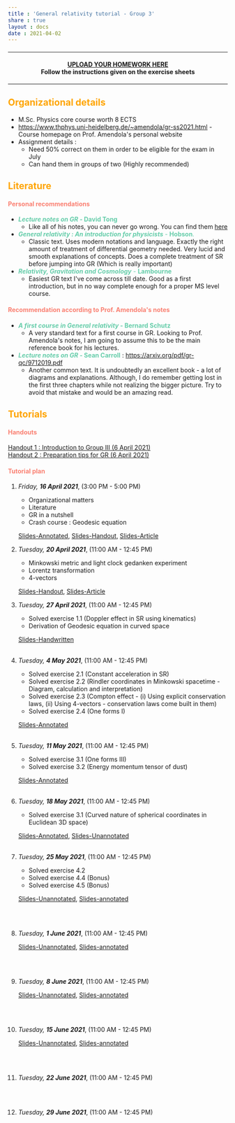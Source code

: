```yaml
---
title : 'General relativity tutorial - Group 3'
share : true
layout : docs
date : 2021-04-02
---
```


#### <hr>

#### <center>[UPLOAD YOUR HOMEWORK HERE](https://heibox.uni-heidelberg.de/u/d/f82d403f5c3749ffbe9f/)<br> Follow the instructions given on the exercise sheets</center>

<hr>

## <span style="color:orange"> **Organizational details** </span>

- M.Sc. Physics core course worth 8 ECTS
- https://www.thphys.uni-heidelberg.de/~amendola/gr-ss2021.html - Course homepage on Prof. Amendola's personal website
- Assignment details :
  - Need 50% correct on them in order to be eligible for the exam in July
  - Can hand them in groups of two (Highly recommended)

## <span style="color:orange"> **Literature** </span>

#### <span style="color:salmon"> Personal recommendations </span>

- <span style = "color:mediumaquamarine"> **_Lecture notes on GR_ - David Tong**  </span>
  - Like all of his notes, you can never go wrong. You can find them [here](http://www.damtp.cam.ac.uk/user/tong/gr.html)
- <span style = "color:mediumaquamarine">***General relativity : An introduction for physicists*** - **Hobson**. </span>
  - Classic text. Uses modern notations and language. Exactly the right amount of treatment of differential geometry needed. Very lucid and smooth explanations of concepts. Does a complete treatment of SR before jumping into GR (Which is really important)
- <span style = "color:mediumaquamarine">***Relativity, Gravitation and Cosmology*** -  **Lambourne**  </span>
  - Easiest GR text I've come across till date. Good as a first introduction, but in no way complete enough for a proper MS level course.

#### <span style="color:salmon"> Recommendation according to Prof. Amendola's notes </span>

- <span style = "color:mediumaquamarine">  **_A first course in General relativity_ - Bernard Schutz**  </span>
  - A very standard text for a first course in GR. Looking to Prof. Amendola's notes, I am going to assume this to be the main reference book for his lectures.
- <span style = "color:mediumaquamarine">  **_Lecture notes on GR_ - Sean Carroll**  </span> : https://arxiv.org/pdf/gr-qc/9712019.pdf
  - Another common text. It is undoubtedly an excellent book - a lot of diagrams and explanations.  Although, I do remember getting lost in the first three chapters while not realizing the bigger picture. Try to avoid that mistake and would be an amazing read.

## <span style="color:orange">**Tutorials** </span>

#### <span style="color:salmon">Handouts </span>

[Handout 1 : Introduction to Group III  (6 April 2021)](/files/teaching_md/ss21_gr/handout1_intro_to_groupiii_6april.pdf)  <br>
[Handout 2 : Preparation tips for GR (6 April 2021)](/files/teaching_md/ss21_gr/handout2.pdf)

#### <span style="color:salmon">Tutorial plan</span>

1. *Friday, **16 April 2021***, (3:00 PM - 5:00 PM)
    - Organizational matters
    - Literature
    - GR in a nutshell
    - Crash course : Geodesic equation

    [Slides-Annotated](/files/teaching_md/ss21_gr/slides0_new_annotated-16_4_21.pdf), [Slides-Handout](/files/teaching_md/ss21_gr/slides0_new_handout-16_4_21.pdf), [Slides-Article](/files/teaching_md/ss21_gr/slides0_new_article-16_4_21.pdf)

2. *Tuesday, **20 April 2021***,  (11:00 AM - 12:45 PM)<br>
   - Minkowski metric and light clock gedanken experiment
   - Lorentz transformation
   - 4-vectors

    [Slides-Handout](/files/teaching_md/ss21_gr/slides1_handout-20_4_21.pdf), [Slides-Article](/files/teaching_md/ss21_gr/slides1_article-20_4_21.pdf)
     <br>

3. *Tuesday, **27 April 2021***, (11:00 AM - 12:45 PM)<br>
    - Solved exercise 1.1 (Doppler effect in SR using kinematics)
    - Derivation of Geodesic equation in curved space

    [Slides-Handwritten](/files/teaching_md/ss21_gr/slides2_exercise1-27_4_21.pdf)
      <br> <br>

4. *Tuesday, **4 May 2021***, (11:00 AM - 12:45 PM) <br>
    - Solved exercise 2.1 (Constant acceleration in SR)
    - Solved exercise 2.2 (Rindler coordinates in Minkowski spacetime - Diagram, calculation and interpretation)
    - Solved exercise 2.3 (Compton effect - (i) Using explicit conservation laws, (ii) Using 4-vectors - conservation laws come built in them)
    - Solved exercise 2.4 (One forms I)

    [Slides-Annotated](/files/teaching_md/ss21_gr/slides3_exercise2-4_5_21.pdf)
   <br><br>

5. *Tuesday, **11 May 2021***, (11:00 AM - 12:45 PM)
    - Solved exercise 3.1 (One forms III)
    - Solved exercise 3.2 (Energy momentum tensor of dust)

    [Slides-Annotated](/files/teaching_md/ss21_gr/ex_sheet_3.pdf)
    <br><br>

6. *Tuesday, **18 May 2021***, (11:00 AM - 12:45 PM)
    - Solved exercise 3.1 (Curved nature of spherical coordinates in Euclidean 3D space)

    [Slides-Annotated](/files/teaching_md/ss21_gr/GR_EX4.pdf),
    [Slides-Unannotated](/files/teaching_md/ss21_gr/GR_EX4-annotated.pdf)
    <br><br>

7. *Tuesday, **25 May 2021***, (11:00 AM - 12:45 PM)  

    -  Solved exercise 4.2
    -  Solved exercise 4.4 (Bonus)
    -  Solved exercise 4.5 (Bonus)

    [Slides-Unannotated](/files/teaching_md/ss21_gr/GR_EX5.pdf),
    [Slides-annotated](/files/teaching_md/ss21_gr/GR_EX5-annotated.pdf)

    <br><br>

8. *Tuesday, **1 June 2021***, (11:00 AM - 12:45 PM)

    [Slides-Unannotated](/files/teaching_md/ss21_gr/GR_EX6.pdf),
    [Slides-annotated](/files/teaching_md/ss21_gr/GR_EX6-annotated.pdf)

    <br><br>

9. *Tuesday, **8 June 2021***, (11:00 AM - 12:45 PM)

    [Slides-Unannotated](/files/teaching_md/ss21_gr/GR_EX7.pdf),
    [Slides-annotated](/files/teaching_md/ss21_gr/GR_EX7-annotated.pdf)

    <br><br>

10. *Tuesday, **15 June 2021***, (11:00 AM - 12:45 PM)

    [Slides-Unannotated](/files/teaching_md/ss21_gr/GR_EX7.pdf),
    [Slides-annotated](/files/teaching_md/ss21_gr/GR_EX7-annotated.pdf)

     <br><br>

11. *Tuesday, **22 June 2021***, (11:00 AM - 12:45 PM)

       <br><br>

12. *Tuesday, **29 June 2021***, (11:00 AM - 12:45 PM)

       <br><br>
